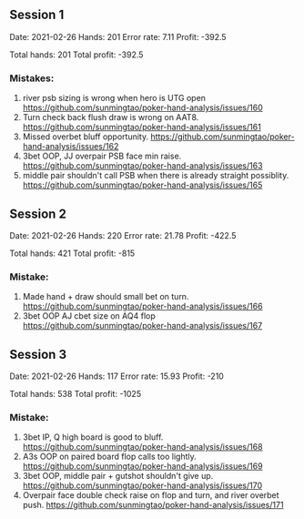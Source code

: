 ## Session 1

Date: 2021-02-26
Hands: 201
Error rate: 7.11
Profit: -392.5

Total hands: 201
Total profit: -392.5

### Mistakes:

1. river psb sizing is wrong when hero is UTG open https://github.com/sunmingtao/poker-hand-analysis/issues/160
2. Turn check back flush draw is wrong on AAT8. https://github.com/sunmingtao/poker-hand-analysis/issues/161
3. Missed overbet bluff opportunity. https://github.com/sunmingtao/poker-hand-analysis/issues/162
4. 3bet OOP, JJ overpair PSB face min raise. https://github.com/sunmingtao/poker-hand-analysis/issues/163
5. middle pair shouldn't call PSB when there is already straight possiblity. https://github.com/sunmingtao/poker-hand-analysis/issues/165

## Session 2

Date: 2021-02-26
Hands: 220
Error rate: 21.78
Profit: -422.5

Total hands: 421
Total profit: -815

### Mistake:

1. Made hand + draw should small bet on turn. https://github.com/sunmingtao/poker-hand-analysis/issues/166
2. 3bet OOP AJ cbet size on AQ4 flop https://github.com/sunmingtao/poker-hand-analysis/issues/167

## Session 3

Date: 2021-02-26
Hands: 117
Error rate: 15.93
Profit: -210

Total hands: 538
Total profit: -1025

### Mistake:

1. 3bet IP, Q high board is good to bluff. https://github.com/sunmingtao/poker-hand-analysis/issues/168
2. A3s OOP on paired board flop calls too lightly. https://github.com/sunmingtao/poker-hand-analysis/issues/169
3. 3bet OOP, middle pair + gutshot shouldn't give up. https://github.com/sunmingtao/poker-hand-analysis/issues/170
4. Overpair face double check raise on flop and turn, and river overbet push. https://github.com/sunmingtao/poker-hand-analysis/issues/171
